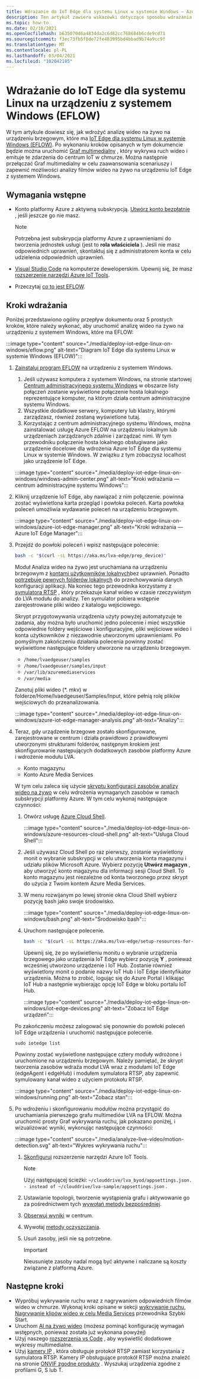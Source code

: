 ```yaml
---
title: Wdrażanie do IoT Edge dla systemu Linux w systemie Windows — Azure
description: Ten artykuł zawiera wskazówki dotyczące sposobu wdrażania programu w IoT Edge dla systemu Linux na urządzeniu z systemem Windows.
ms.topic: how-to
ms.date: 02/18/2021
ms.openlocfilehash: b635070d6a4834da2c6d82cc768684b6cde9cd71
ms.sourcegitcommit: f3ec73fb5f8de72fe483995bd4bbad9b74a9cc9f
ms.translationtype: MT
ms.contentlocale: pl-PL
ms.lasthandoff: 03/04/2021
ms.locfileid: "102042185"
---
```

# <a name="deploy-to-an-iot-edge-for-linux-on-windows-eflow-device"></a>Wdrażanie do IoT Edge dla systemu Linux na urządzeniu z systemem Windows (EFLOW)

W tym artykule dowiesz się, jak wdrożyć analizę wideo na żywo na urządzeniu brzegowym, które ma [IoT Edge dla systemu Linux w systemie Windows (EFLOW)](https://docs.microsoft.com/azure/iot-edge/iot-edge-for-linux-on-windows?view=iotedge-2018-06). Po wykonaniu kroków opisanych w tym dokumencie będzie można uruchomić [Graf multimedialny](media-graph-concept.md) , który wykrywa ruch wideo i emituje te zdarzenia do centrum IoT w chmurze. Można następnie przełączać Graf multimedialny w celu zaawansowania scenariuszy i zapewnić możliwości analizy filmów wideo na żywo na urządzeniu IoT Edge z systemem Windows.

## <a name="prerequisites"></a>Wymagania wstępne 

* Konto platformy Azure z aktywną subskrypcją. [Utwórz konto bezpłatnie](https://azure.microsoft.com/free/?WT.mc_id=A261C142F) , jeśli jeszcze go nie masz.

    > [!NOTE]
    > Potrzebna jest subskrypcja platformy Azure z uprawnieniami do tworzenia jednostek usługi (jest to **rola właściciela** ). Jeśli nie masz odpowiednich uprawnień, skontaktuj się z administratorem konta w celu udzielenia odpowiednich uprawnień.
* [Visual Studio Code](https://code.visualstudio.com/) na komputerze deweloperskim. Upewnij się, że masz [rozszerzenie narzędzi Azure IoT Tools](https://marketplace.visualstudio.com/items?itemName=vsciot-vscode.azure-iot-tools).
* Przeczytaj [co to jest EFLOW](https://aka.ms/AzEFLOW-docs).

## <a name="deployment-steps"></a>Kroki wdrażania

Poniżej przedstawiono ogólny przepływ dokumentu oraz 5 prostych kroków, które należy wykonać, aby uruchomić analizę wideo na żywo na urządzeniu z systemem Windows, które ma EFLOW:

:::image type="content" source="./media/deploy-iot-edge-linux-on-windows/eflow.png" alt-text="Diagram IoT Edge dla systemu Linux w systemie Windows (EFLOW)":::

1. [Zainstaluj program EFLOW](https://aka.ms/AzEFLOW-install) na urządzeniu z systemem Windows. 

    1. Jeśli używasz komputera z systemem Windows, na stronie startowej [Centrum administracyjnego systemu Windows](https://docs.microsoft.com/windows-server/manage/windows-admin-center/overview) w obszarze listy połączeń zostanie wyświetlone połączenie hosta lokalnego reprezentujące komputer, na którym działa centrum administracyjne systemu Windows. 
    1. Wszystkie dodatkowe serwery, komputery lub klastry, którymi zarządzasz, również zostaną wyświetlone tutaj.
    1. Korzystając z centrum administracyjnego systemu Windows, można zainstalować usługę Azure EFLOW na urządzeniu lokalnym lub urządzeniach zarządzanych zdalnie i zarządzać nimi. W tym przewodniku połączenie hosta lokalnego obsługiwane jako urządzenie docelowe dla wdrożenia Azure IoT Edge dla systemu Linux w systemie Windows. W związku z tym zobaczysz localhost jako urządzenie IoT Edge.

    :::image type="content" source="./media/deploy-iot-edge-linux-on-windows/windows-admin-center.png" alt-text="Kroki wdrażania — centrum administracyjne systemu Windows":::
1. Kliknij urządzenie IoT Edge, aby nawiązać z nim połączenie. powinna zostać wyświetlona karta przegląd i powłoka poleceń. Karta powłoka poleceń umożliwia wydawanie poleceń na urządzeniu brzegowym.
 
    :::image type="content" source="./media/deploy-iot-edge-linux-on-windows/azure-iot-edge-manager.png" alt-text="Kroki wdrażania — Azure IoT Edge Manager":::
1. Przejdź do powłoki poleceń i wpisz następujące polecenie:
    
    ```bash
    bash -c "$(curl -sL https://aka.ms/lva-edge/prep_device)"
    ```

    Moduł Analiza wideo na żywo jest uruchamiana na urządzeniu brzegowym z [kontami użytkowników lokalnych](deploy-iot-edge-device.md#create-and-use-local-user-account-for-deployment)bez uprawnień. Ponadto [potrzebuje pewnych folderów lokalnych](deploy-iot-edge-device.md#granting-permissions-to-device-storage) do przechowywania danych konfiguracji aplikacji. Na koniec tego przewodnika korzystamy z [symulatora RTSP](https://github.com/Azure/live-video-analytics/tree/master/utilities/rtspsim-live555) , który przekazuje kanał wideo w czasie rzeczywistym do LVA modułu do analizy. Ten symulator pobiera wstępnie zarejestrowane pliki wideo z katalogu wejściowego. 
    
    Skrypt przygotowywania urządzenia użyty powyżej automatyzuje te zadania, aby można było uruchomić jedno polecenie i mieć wszystkie odpowiednie foldery wejściowe i konfiguracyjne, pliki wejściowe wideo i konta użytkowników z niezawodnie utworzonymi uprawnieniami. Po pomyślnym zakończeniu działania polecenia powinny zostać wyświetlone następujące foldery utworzone na urządzeniu brzegowym. 
    
    * `/home/lvaedgeuser/samples`
    * `/home/lvaedgeuser/samples/input`
    * `/var/lib/azuremediaservices`
    * `/var/media`
    
    Zanotuj pliki wideo (*. mkv) w folderze/Home/lvaedgeuser/Samples/Input, które pełnią rolę plików wejściowych do przeanalizowania. 
    
    :::image type="content" source="./media/deploy-iot-edge-linux-on-windows/azure-iot-edge-manager-analysis.png" alt-text="Analizy":::
1. Teraz, gdy urządzenie brzegowe zostało skonfigurowane, zarejestrowane w centrum i działa prawidłowo z prawidłowymi utworzonymi strukturami folderów, następnym krokiem jest skonfigurowanie następujących dodatkowych zasobów platformy Azure i wdrożenie modułu LVA. 

    * Konto magazynu
    * Konto Azure Media Services

    W tym celu zaleca się użycie [skryptu konfiguracji zasobów analizy wideo na żywo](https://github.com/Azure/live-video-analytics/tree/master/edge/setup) w celu wdrożenia wymaganych zasobów w ramach subskrypcji platformy Azure. W tym celu wykonaj następujące czynności:

    1. Otwórz usługę [Azure Cloud Shell](https://ms.portal.azure.com/#cloudshell/).

        :::image type="content" source="./media/deploy-iot-edge-linux-on-windows/azure-resources-cloud-shell.png" alt-text="Usługa Cloud Shell":::
    1. Jeśli używasz Cloud Shell po raz pierwszy, zostanie wyświetlony monit o wybranie subskrypcji w celu utworzenia konta magazynu i udziału plików Microsoft Azure. Wybierz pozycję **Utwórz magazyn** , aby utworzyć konto magazynu dla informacji sesji Cloud Shell. To konto magazynu jest niezależne od konta tworzonego przez skrypt do użycia z Twoim kontem Azure Media Services.
    1. W menu rozwijanym po lewej stronie okna Cloud Shell wybierz pozycję bash jako swoje środowisko.

        :::image type="content" source="./media/deploy-iot-edge-linux-on-windows/bash.png" alt-text="Środowisko bash":::
    1. Uruchom następujące polecenie.

        ```bash
        bash -c "$(curl -sL https://aka.ms/lva-edge/setup-resources-for-samples)"
        ```
        
        Upewnij się, że po wyświetleniu monitu o wybranie urządzenia brzegowego jako urządzenia IoT Edge wybierz pozycję **Y** , ponieważ wcześniej utworzono urządzenie i IoT Hub. Zostanie również wyświetlony monit o podanie nazwy IoT Hub i IoT Edge identyfikator urządzenia. Można to zrobić, logując się do Azure Portal i klikając IoT Hub a następnie wybierając opcję IoT Edge w bloku portalu IoT Hub.

        :::image type="content" source="./media/deploy-iot-edge-linux-on-windows/iot-edge-devices.png" alt-text="Zobacz IoT Edge urządzeń":::

    Po zakończeniu możesz zalogować się ponownie do powłoki poleceń IoT Edge urządzenia i uruchomić następujące polecenie.
    
    `sudo iotedge list`
    
    Powinny zostać wyświetlone następujące cztery moduły wdrożone i uruchomione na urządzeniu brzegowym. Należy pamiętać, że skrypt tworzenia zasobów wdraża moduł LVA wraz z modułami IoT Edge (edgeAgent i edgeHub) i modułem symulatora RTSP, aby zapewnić symulowany kanał wideo z użyciem protokołu RTSP.
    
    :::image type="content" source="./media/deploy-iot-edge-linux-on-windows/running.png" alt-text="Zobacz stan":::
1. Po wdrożeniu i skonfigurowaniu modułów można przystąpić do uruchamiania pierwszego grafu multimediów LVA na EFLOW. Można uruchomić prosty Graf wykrywania ruchu, jak pokazano poniżej, i wizualizować wyniki, wykonując następujące czynności:

    :::image type="content" source="./media/analyze-live-video/motion-detection.svg" alt-text="Wykres wykrywania ruchu":::

    1. [Skonfiguruj](get-started-detect-motion-emit-events-quickstart.md#configure-the-azure-iot-tools-extension) rozszerzenie narzędzi Azure IoT Tools.
    
        > [!Note]
        > Użyj następującej ścieżki: `~/clouddrive/lva_byod/appsettings.json. - instead of ~/clouddrive/lva-sample/appsettings.json` .
    1. Ustawianie topologii, tworzenie wystąpienia grafu i aktywowanie go za pośrednictwem tych [wywołań metody bezpośredniej](get-started-detect-motion-emit-events-quickstart.md#use-direct-method-calls).
    1. [Obserwuj wyniki](get-started-detect-motion-emit-events-quickstart.md#observe-results) w centrum.
    1. Wywołaj [metody oczyszczania](get-started-detect-motion-emit-events-quickstart.md#invoke-graphinstancedeactivate).
    1. Usuń zasoby, jeśli nie są potrzebne.

        > [!IMPORTANT]
        > Nieusunięte zasoby nadal mogą być aktywne i naliczane są koszty związane z platformą Azure.
    
## <a name="next-steps"></a>Następne kroki

* Wypróbuj wykrywanie ruchu wraz z nagrywaniem odpowiednich filmów wideo w chmurze. Wykonaj kroki opisane w sekcji [wykrywanie ruchu, Nagrywanie klipów wideo w celu Media Services](detect-motion-record-video-clips-media-services-quickstart.md#review-the-sample-video) przewodnika Szybki Start.
* Uruchom [AI na żywo wideo](use-your-model-quickstart.md#overview) (możesz pominąć konfigurację wymagań wstępnych, ponieważ została już wykonana powyżej)
* Użyj naszego [rozszerzenia vs Code](https://marketplace.visualstudio.com/items?itemName=ms-azuretools.live-video-analytics-edge) , aby wyświetlić dodatkowe wykresy multimedialne.
* Użyj [kamery IP](https://en.wikipedia.org/wiki/IP_camera)  , która obsługuje protokół RTSP zamiast korzystania z symulatora RTSP. Kamery IP obsługujące protokół RTSP można znaleźć na stronie [ONVIF zgodne produkty](https://www.onvif.org/conformant-products/) . Wyszukaj urządzenia zgodne z profilami G, S lub T.

